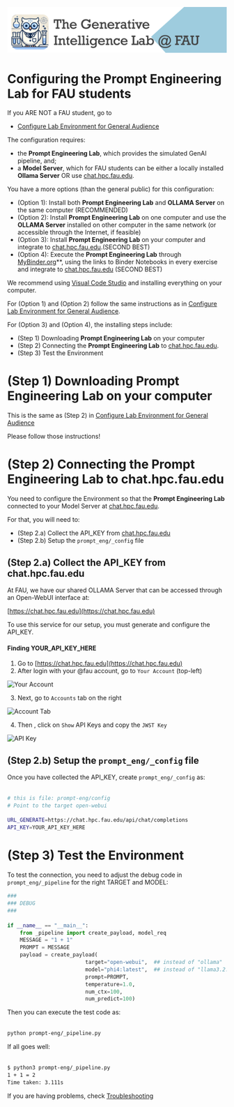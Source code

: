 ![GenI-banner](https://github.com/genilab-fau/genilab-fau.github.io/blob/8d6ab41403b853a273983e4c06a7e52229f43df5/images/genilab-banner.png?raw=true)

# Configuring the Prompt Engineering Lab for FAU students

If you ARE NOT a FAU student, go to 
* [Configure Lab Environment for General Audience](CONFIG.md)


The configuration requires:
* the **Prompt Engineering Lab**, which provides the simulated GenAI pipeline, and;
* a **Model Server**, which for FAU students can be either a locally installed **Ollama Server** OR use [chat.hpc.fau.edu](https://chat.hpc.fau.edu).

You have a more options (than the general public) for this configuration:

* (Option 1): Install both **Prompt Engineering Lab** and **OLLAMA Server** on the same computer (RECOMMENDED)
* (Option 2): Install **Prompt Engineering Lab** on one computer and use the **OLLAMA Server** installed on other computer in the same network (or accessible through the Internet, if feasible)
* (Option 3): Install **Prompt Engineering Lab** on your computer and integrate to [chat.hpc.fau.edu](https://chat.hpc.fau.edu).(SECOND BEST)
* (Option 4): Execute the **Prompt Engineering Lab** through [MyBinder.org](http://mybinder.org)**, using the links to Binder Notebooks in every exercise and integrate to [chat.hpc.fau.edu](https://chat.hpc.fau.edu) (SECOND BEST)

We recommend using [Visual Code Studio](https://code.visualstudio.com) and installing everything on your computer.

For (Option 1) and (Option 2) follow the same instructions as in [Configure Lab Environment for General Audience](https://github.com/genilab-fau/prompt-eng/blob/cb2fefa33f5a1c5a927f1246917f73943d3b99ce/CONFIG.md).



For (Option 3) and (Option 4), the installing steps include:
* (Step 1) Downloading **Prompt Engineering Lab** on your computer
* (Step 2) Connecting the **Prompt Engineering Lab** to [chat.hpc.fau.edu](https://chat.hpc.fau.edu).
* (Step 3) Test the Environment



# (Step 1) Downloading **Prompt Engineering Lab** on your computer

This is the same as (Step 2) in [Configure Lab Environment for General Audience](CONFIG.md)

Please follow those instructions!

# (Step 2) Connecting the **Prompt Engineering Lab** to chat.hpc.fau.edu

You need to configure the Environment so that the **Prompt Engineering Lab** connected to your Model Server at [chat.hpc.fau.edu](https://chat.hpc.fau.edu).

For that, you will need to:
* (Step 2.a) Collect the API_KEY from [chat.hpc.fau.edu](https://chat.hpc.fau.edu)
* (Step 2.b) Setup the `prompt_eng/_config` file


## (Step 2.a) Collect the API_KEY from chat.hpc.fau.edu

At FAU, we have our shared OLLAMA Server that can be accessed through an Open-WebUI interface at:

[https://chat.hpc.fau.edu](https://chat.hpc.fau.edu)

To use this service for our setup, you must generate and configure the API_KEY.

#### Finding **YOUR_API_KEY_HERE** 

1. Go to [https://chat.hpc.fau.edu](https://chat.hpc.fau.edu)
2. After login with your @fau account, go to `Your Account` (top-left)

![Your Account](./images/chatfau-login.png)

3. Next, go to `Accounts` tab on the right

![Account Tab](./images/chatfau-account.png)

4. Then , click on `Show` API Keys and copy the `JWST Key` 

![API Key](./images/chatfau-key.png)



## (Step 2.b) Setup the `prompt_eng/_config` file


Once you have collected the API_KEY, create `prompt_eng/_config` as:

```bash

# this is file: prompt-eng/config
# Point to the target open-webui

URL_GENERATE=https://chat.hpc.fau.edu/api/chat/completions
API_KEY=YOUR_API_KEY_HERE

```

# (Step 3) Test the Environment


To test the connection, you need to adjust the debug code in `prompt_eng/_pipeline` for the right TARGET and MODEL:

```python
###
### DEBUG
###

if __name__ == "__main__":
    from _pipeline import create_payload, model_req
    MESSAGE = "1 + 1"
    PROMPT = MESSAGE 
    payload = create_payload(
                         target="open-webui",  ## instead of "ollama"   
                         model="phi4:latest",  ## instead of "llama3.2:latest", 
                         prompt=PROMPT, 
                         temperature=1.0, 
                         num_ctx=100, 
                         num_predict=100)


```

Then you can execute the test code as:

```bash

python prompt-eng/_pipeline.py

```


If all goes well:


```bash

$ python3 prompt-eng/_pipeline.py
1 + 1 = 2
Time taken: 3.111s

```

If you are having problems, check [Troubleshooting ](https://github.com/genilab-fau/prompt-eng/blob/cb2fefa33f5a1c5a927f1246917f73943d3b99ce/TROUBLESHOOTING.md)

